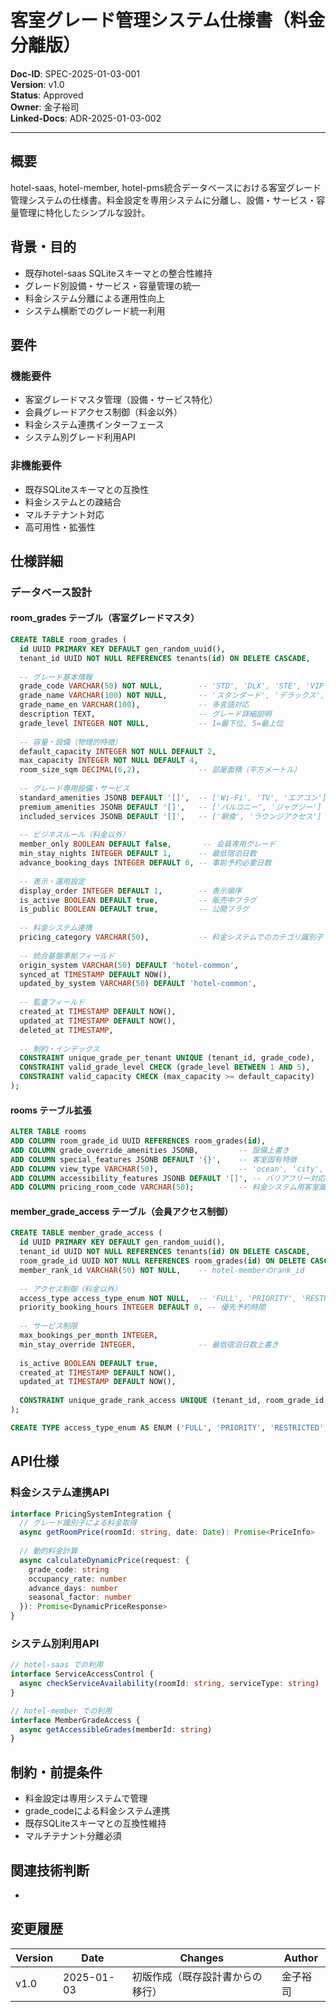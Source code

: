 # 客室グレード管理システム仕様書（料金分離版）

**Doc-ID**: SPEC-2025-01-03-001  
**Version**: v1.0  
**Status**: Approved  
**Owner**: 金子裕司  
**Linked-Docs**: ADR-2025-01-03-002  

---

## 概要
hotel-saas, hotel-member, hotel-pms統合データベースにおける客室グレード管理システムの仕様書。料金設定を専用システムに分離し、設備・サービス・容量管理に特化したシンプルな設計。

## 背景・目的
- 既存hotel-saas SQLiteスキーマとの整合性維持
- グレード別設備・サービス・容量管理の統一
- 料金システム分離による運用性向上
- システム横断でのグレード統一利用

## 要件

### 機能要件
- 客室グレードマスタ管理（設備・サービス特化）
- 会員グレードアクセス制御（料金以外）
- 料金システム連携インターフェース
- システム別グレード利用API

### 非機能要件
- 既存SQLiteスキーマとの互換性
- 料金システムとの疎結合
- マルチテナント対応
- 高可用性・拡張性

## 仕様詳細

### データベース設計

#### room_grades テーブル（客室グレードマスタ）
```sql
CREATE TABLE room_grades (
  id UUID PRIMARY KEY DEFAULT gen_random_uuid(),
  tenant_id UUID NOT NULL REFERENCES tenants(id) ON DELETE CASCADE,
  
  -- グレード基本情報
  grade_code VARCHAR(50) NOT NULL,        -- 'STD', 'DLX', 'STE', 'VIP'
  grade_name VARCHAR(100) NOT NULL,       -- 'スタンダード', 'デラックス', 'スイート'
  grade_name_en VARCHAR(100),             -- 多言語対応
  description TEXT,                       -- グレード詳細説明
  grade_level INTEGER NOT NULL,           -- 1=最下位, 5=最上位
  
  -- 容量・設備（物理的特徴）
  default_capacity INTEGER NOT NULL DEFAULT 2,
  max_capacity INTEGER NOT NULL DEFAULT 4,
  room_size_sqm DECIMAL(6,2),             -- 部屋面積（平方メートル）
  
  -- グレード専用設備・サービス
  standard_amenities JSONB DEFAULT '[]',  -- ['Wi-Fi', 'TV', 'エアコン']
  premium_amenities JSONB DEFAULT '[]',   -- ['バルコニー', 'ジャグジー']
  included_services JSONB DEFAULT '[]',   -- ['朝食', 'ラウンジアクセス']
  
  -- ビジネスルール（料金以外）
  member_only BOOLEAN DEFAULT false,       -- 会員専用グレード
  min_stay_nights INTEGER DEFAULT 1,      -- 最低宿泊日数
  advance_booking_days INTEGER DEFAULT 0, -- 事前予約必要日数
  
  -- 表示・運用設定
  display_order INTEGER DEFAULT 1,        -- 表示順序
  is_active BOOLEAN DEFAULT true,         -- 販売中フラグ
  is_public BOOLEAN DEFAULT true,         -- 公開フラグ
  
  -- 料金システム連携
  pricing_category VARCHAR(50),           -- 料金システムでのカテゴリ識別子
  
  -- 統合基盤準拠フィールド
  origin_system VARCHAR(50) DEFAULT 'hotel-common',
  synced_at TIMESTAMP DEFAULT NOW(),
  updated_by_system VARCHAR(50) DEFAULT 'hotel-common',
  
  -- 監査フィールド
  created_at TIMESTAMP DEFAULT NOW(),
  updated_at TIMESTAMP DEFAULT NOW(),
  deleted_at TIMESTAMP,
  
  -- 制約・インデックス
  CONSTRAINT unique_grade_per_tenant UNIQUE (tenant_id, grade_code),
  CONSTRAINT valid_grade_level CHECK (grade_level BETWEEN 1 AND 5),
  CONSTRAINT valid_capacity CHECK (max_capacity >= default_capacity)
);
```

#### rooms テーブル拡張
```sql
ALTER TABLE rooms 
ADD COLUMN room_grade_id UUID REFERENCES room_grades(id),
ADD COLUMN grade_override_amenities JSONB,         -- 設備上書き
ADD COLUMN special_features JSONB DEFAULT '{}',    -- 客室固有特徴
ADD COLUMN view_type VARCHAR(50),                  -- 'ocean', 'city', 'garden'
ADD COLUMN accessibility_features JSONB DEFAULT '[]', -- バリアフリー対応
ADD COLUMN pricing_room_code VARCHAR(50);          -- 料金システム用客室識別子
```

#### member_grade_access テーブル（会員アクセス制御）
```sql
CREATE TABLE member_grade_access (
  id UUID PRIMARY KEY DEFAULT gen_random_uuid(),
  tenant_id UUID NOT NULL REFERENCES tenants(id) ON DELETE CASCADE,
  room_grade_id UUID NOT NULL REFERENCES room_grades(id) ON DELETE CASCADE,
  member_rank_id VARCHAR(50) NOT NULL,    -- hotel-memberのrank_id
  
  -- アクセス制御（料金以外）
  access_type access_type_enum NOT NULL,  -- 'FULL', 'PRIORITY', 'RESTRICTED'
  priority_booking_hours INTEGER DEFAULT 0, -- 優先予約時間
  
  -- サービス制限
  max_bookings_per_month INTEGER,
  min_stay_override INTEGER,              -- 最低宿泊日数上書き
  
  is_active BOOLEAN DEFAULT true,
  created_at TIMESTAMP DEFAULT NOW(),
  updated_at TIMESTAMP DEFAULT NOW(),
  
  CONSTRAINT unique_grade_rank_access UNIQUE (tenant_id, room_grade_id, member_rank_id)
);

CREATE TYPE access_type_enum AS ENUM ('FULL', 'PRIORITY', 'RESTRICTED', 'BLOCKED');
```

## API仕様

### 料金システム連携API
```typescript
interface PricingSystemIntegration {
  // グレード識別子による料金取得
  async getRoomPrice(roomId: string, date: Date): Promise<PriceInfo>
  
  // 動的料金計算
  async calculateDynamicPrice(request: {
    grade_code: string
    occupancy_rate: number
    advance_days: number
    seasonal_factor: number
  }): Promise<DynamicPriceResponse>
}
```

### システム別利用API
```typescript
// hotel-saas での利用
interface ServiceAccessControl {
  async checkServiceAvailability(roomId: string, serviceType: string)
}

// hotel-member での利用
interface MemberGradeAccess {
  async getAccessibleGrades(memberId: string)
}
```

## 制約・前提条件
- 料金設定は専用システムで管理
- grade_codeによる料金システム連携
- 既存SQLiteスキーマとの互換性維持
- マルチテナント分離必須

## 関連技術判断
- [ADR-2025-01-03-002]: 料金システム分離アーキテクチャ判断

## 変更履歴
| Version | Date | Changes | Author |
|---------|------|---------|--------|
| v1.0 | 2025-01-03 | 初版作成（既存設計書からの移行） | 金子裕司 |